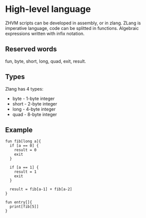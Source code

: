High-level language
===================

ZHVM scripts can be developed in assembly, or in zlang. ZLang is imperative 
language, code can be splitted in functions. Algebraic expressions written with
infix notation.

Reserved words
--------------

fun, byte, short, long, quad, exit, result.

Types
-----

Zlang has 4 types:

* byte - 1-byte integer
* short - 2-byte integer
* long - 4-byte integer
* quad - 8-byte integer

Example
-------

```
fun fib[long a]{
  if [a == 0] {
    result = 0
    exit
  }
  
  if [a == 1] {
    result = 1
    exit
  }
  
  result = fib[a-1] + fib[a-2]
}

fun entry[]{
  print[fib[5]]
}

```
